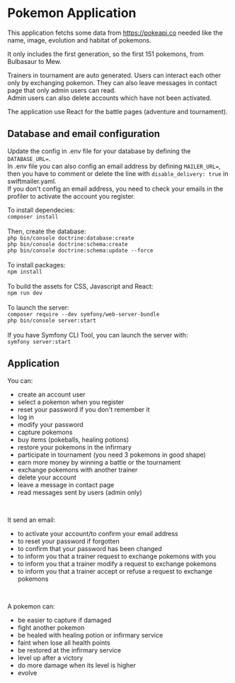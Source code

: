 # Pokemon Application
<p>This application fetchs some data from <a href="https://pokeapi.co">https://pokeapi.co</a> needed like the name, image, evolution and habitat of pokemons.</p>
<p>It only includes the first generation, so the first 151 pokemons, from Bulbasaur to Mew.</p>
<p>Trainers in tournament are auto generated. Users can interact each other only by exchanging pokemon. They can also leave messages in contact page that only admin users can read.<br/>
Admin users can also delete accounts which have not been activated.</p>
<p>The application use React for the battle pages (adventure and tournament).</p>

## Database and email configuration
<p>
  Update the config in .env file for your database by defining the <code>DATABASE_URL=</code>.<br>
  In .env file you can also config an email address by defining <code>MAILER_URL=</code>, then you have to comment or delete the line with <code>disable_delivery: true</code> in swiftmailer.yaml. <br>
  If you don't config an email address, you need to check your emails in the profiler to activate the account you register.
</p>

<p>To install dependecies:<br/>
  <code>composer install</code><br/>
  <br/>
  Then, create the database:<br/>
  <code>php bin/console doctrine:database:create</code><br/>
  <code>php bin/console doctrine:schema:create</code><br/>
  <code>php bin/console doctrine:schema:update --force</code><br/>
  <br/>
  To install packages:<br/>
  <code>npm install</code><br/>
  <br/>
  To build the assets for CSS, Javascript and React:<br/>
  <code>npm run dev</code><br/>
  <br/>
  To launch the server:<br>
  <code>composer require --dev symfony/web-server-bundle</code><br>
  <code>php bin/console server:start</code><br/>
  <br/>
  If you have Symfony CLI Tool, you can launch the server with:<br>
  <code>symfony server:start</code>
</p>

## Application
<p>You can:</p>
<ul>
  <li>create an account user</li>
  <li>select a pokemon when you register</li>
  <li>reset your password if you don't remember it</li>
  <li>log in</li>
  <li>modify your password</li>
  <li>capture pokemons</li>
  <li>buy items (pokeballs, healing potions)</li>
  <li>restore your pokemons in the infirmary</li>
  <li>participate in tournament (you need 3 pokemons in good shape)</li>
  <li>earn more money by winning a battle or the tournament</li>
  <li>exchange pokemons with another trainer</li>
  <li>delete your account</li>
  <li>leave a message in contact page</li>
  <li>read messages sent by users (admin only)</li>
</ul>
<br>
<p>It send an email:</p>
<ul>
  <li>to activate your account/to confirm your email address</li>
  <li>to reset your password if forgotten</li>
  <li>to confirm that your password has been changed</li>
  <li>to inform you that a trainer request to exchange pokemons with you</li>
  <li>to inform you that a trainer modify a request to exchange pokemons</li>
  <li>to inform you that a trainer accept or refuse a request to exchange pokemons</li>
</ul>
<br>
<p>A pokemon can:</p>
<ul>
  <li>be easier to capture if damaged</li>
  <li>fight another pokemon</li>
  <li>be healed with healing potion or infirmary service</li>
  <li>faint when lose all health points</li>
  <li>be restored at the infirmary service</li>
  <li>level up after a victory</li>
  <li>do more damage when its level is higher</li>
  <li>evolve</li>
</ul>
